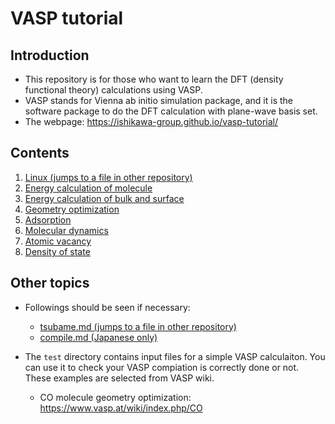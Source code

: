# VASP tutorial
## Introduction
* This repository is for those who want to learn the DFT (density functional theory) calculations using VASP.
* VASP stands for Vienna ab initio simulation package, and it is the software package to do the DFT calculation with plane-wave basis set.
* The webpage: https://ishikawa-group.github.io/vasp-tutorial/

## Contents
1. [Linux (jumps to a file in other repository)](https://github.com/ishikawa-group/gaussian_tutorial/blob/main/linux.md)
2. [Energy calculation of molecule](./markdown/english/energy_molecule.md)
3. [Energy calculation of bulk and surface](./markdown/english/energy_bulk.md)
4. [Geometry optimization](./markdown/english/optimization.md)
5. [Adsorption](./markdown/english/adsorption.md)
6. [Molecular dynamics](./markdown/english/molecular_dynamics.md)
7. [Atomic vacancy](./markdown/english/vacancy.md)
8. [Density of state](./markdown/english/dos.md)

## Other topics
* Followings should be seen if necessary:
  + [tsubame.md (jumps to a file in other repository)](https://github.com/ishikawa-group/gaussian_tutorial/blob/main/tsubame.md)
  + [compile.md (Japanese only)](./markdown/compile/compile_jp.md)

* The `test` directory contains input files for a simple VASP calculaiton. You can use it to check your VASP compiation is correctly done or not.
These examples are selected from VASP wiki.
  + CO molecule geometry optimization: https://www.vasp.at/wiki/index.php/CO
